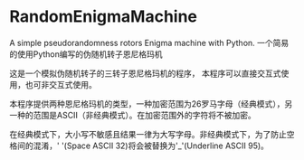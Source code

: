 # RandomEnigmaMachine
A simple pseudorandomness rotors Enigma machine with Python.    一个简易的使用Python编写的伪随机转子恩尼格玛机

这是一个模拟伪随机转子的三转子恩尼格玛机的程序，
本程序可以直接交互式使用，也可非交互式使用。

本程序提供两种恩尼格玛机的类型，一种加密范围为26罗马字母（经典模式），另一种的范围是ASCII（非经典模式）。在加密范围外的字符将不被加密。

在经典模式下，大小写不敏感且结果一律为大写字母。非经典模式下，为了防止空格间的混淆，' '(Space ASCII 32)将会被替换为'_'(Underline ASCII 95)。
